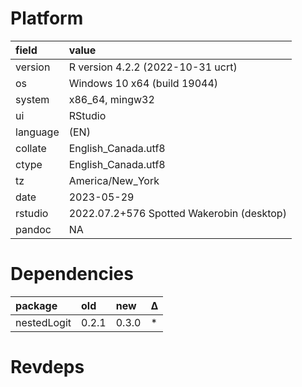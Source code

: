 # Platform

|field    |value                                     |
|:--------|:-----------------------------------------|
|version  |R version 4.2.2 (2022-10-31 ucrt)         |
|os       |Windows 10 x64 (build 19044)              |
|system   |x86_64, mingw32                           |
|ui       |RStudio                                   |
|language |(EN)                                      |
|collate  |English_Canada.utf8                       |
|ctype    |English_Canada.utf8                       |
|tz       |America/New_York                          |
|date     |2023-05-29                                |
|rstudio  |2022.07.2+576 Spotted Wakerobin (desktop) |
|pandoc   |NA                                        |

# Dependencies

|package     |old   |new   |Δ  |
|:-----------|:-----|:-----|:--|
|nestedLogit |0.2.1 |0.3.0 |*  |

# Revdeps

